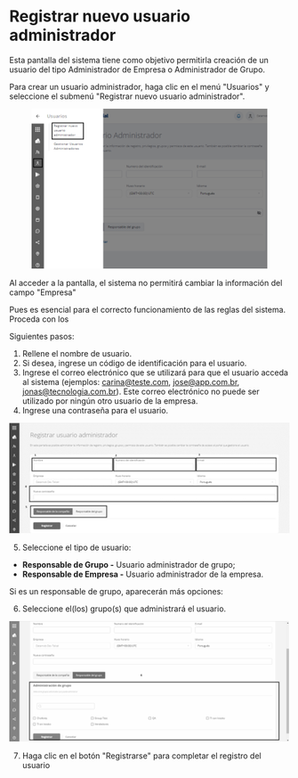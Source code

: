 # Registrar nuevo usuario administrador

Esta pantalla del sistema tiene como objetivo permitirla creación de un usuario del tipo Administrador de Empresa o Administrador de Grupo.

Para crear un usuario administrador, haga clic en el menú "Usuarios" y seleccione el submenú "Registrar nuevo usuario administrador".

<figure><img src="../.gitbook/assets/Captura de tela 2023-11-06 172415.png" alt=""><figcaption></figcaption></figure>

Al acceder a la pantalla, el sistema no permitirá cambiar la información del campo "Empresa"

Pues es esencial para el correcto funcionamiento de las reglas del sistema. Proceda con los

Siguientes pasos:

1. Rellene el nombre de usuario.
2. Si desea, ingrese un código de identificación para el usuario.
3. Ingrese el correo electrónico que se utilizará para que el usuario acceda al sistema (ejemplos: carina@teste.com, jose@app.com.br, jonas@tecnologia.com.br). Este correo electrónico no puede ser utilizado por ningún otro usuario de la empresa.
4. Ingrese una contraseña para el usuario.

![](<../.gitbook/assets/1 (1) (1) (1).png>)

5. Seleccione el tipo de usuario:

* **Responsable de Grupo -** Usuario administrador de grupo;
* **Responsable de Empresa -** Usuario administrador de la empresa.

Si es un responsable de grupo, aparecerán más opciones:

6. Seleccione el(los) grupo(s) que administrará el usuario.

![](<../.gitbook/assets/2 (1) (1) (1).png>)

7. Haga clic en el botón "Registrarse" para completar el registro del usuario
